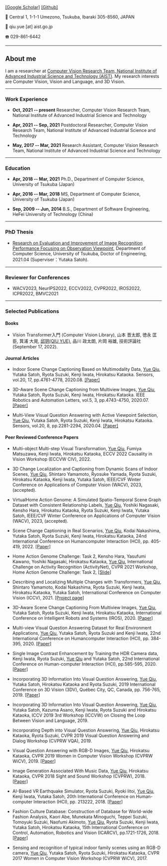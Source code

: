 [[Google Scholar]](https://scholar.google.com/citations?user=JmO9Tn0AAAAJ&hl=zh-CN&oi=sra) [[Github]](https://github.com/qiuyue1993/) 

🏢 Central 1, 1-1-1 Umezono, Tsukuba, Ibaraki 305-8560, JAPAN

📧 qiu.yue [at] aist.go.jp

☎️ 029-861-6442 


---
## About me

I am a researcher at [Computer Vision Research Team, National Institute of Advanced Industrial Science and Technology (AIST)](https://www.airc.aist.go.jp/cvrt/). My research interests are Computer Vision, Vision and Language, and 3D Vision. 

---
### Work Experience
- **Oct, 2021 -- present** Researcher, Computer Vision Research Team, National Institute of Advanced Industrial Science and Technology

- **Apr, 2021 -- Sep, 2021** Postdoctoral Researcher, Computer Vision Research Team, National Institute of Advanced Industrial Science and Technology

- **May, 2017 -- Mar, 2021** Research Assistant, Computer Vision Research Team, National Institute of Advanced Industrial Science and Technology

---
### Education
- **Apr, 2018 -- Mar, 2021** Ph.D., Department of Computer Science, University of Tsukuba (Japan)

- **Apr, 2016 -- Mar, 2018** MS, Department of Computer Science, University of Tsukuba (Japan)

- **Sep, 2009 -- Jun, 2014** B.S., Department of Software Engineering, HeFei University of Technology (China)      

---
### PhD Thesis
- [Research on Evaluation and Improvement of Image Recognition Performance Focusing on Observation Viewpoint](https://irdb.nii.ac.jp/00843/0005034213), Department of Computer Science, University of Tsukuba, Doctor of Engineering, 2021.04 (Superviser：Yutaka Satoh).


---
### Reviewer for Conferences
- WACV2023, NeurIPS2022, ECCV2022, CVPR2022, IROS2022, ICPR2022, BMVC2021

---
### Selected Publications

#### Books
- Vision Transformer入門 (Computer Vision Library), 山本 晋太郎, 徳永 匡臣, 箕浦 大晃, <u>邱玥(QIU YUE)</u>, 品川 政太朗, 片岡 裕雄, 技術評論社 (September 17, 2022).

#### Journal Articles

- Indoor Scene Change Captioning Based on Multimodality Data, <u>Yue Qiu</u>, Yutaka Satoh, Ryota Suzuki, Kenji Iwata, Hirokatsu Kataoka. Sensors, vol.20, 17, pp.4761-4778, 2020.08. [[Paper]](https://www.mdpi.com/1424-8220/20/17/4761)

- 3D-Aware Scene Change Captioning from Multiview Images, <u>Yue Qiu</u>, Yutaka Satoh, Ryota Suzuki, Kenji Iwata, Hirokatsu Kataoka. IEEE Robotics and Automation Letters, vol.5, 3, pp.4743-4750, 2020.07. [[Paper]](https://ieeexplore.ieee.org/abstract/document/9120195)

- Multi-View Visual Question Answering with Active Viewpoint Selection, <u>Yue Qiu</u>, Yutaka Satoh, Ryota Suzuki, Kenji Iwata, Hirokatsu Kataoka. Sensors, vol.20, 8, pp.2281-2294, 2020.04. [[Paper]](https://www.mdpi.com/1424-8220/20/8/2281)


#### Peer Reviewed Conference Papers
- Multi-object Multi-step Visual Transformation, <u>Yue Qiu</u>, Fumiya Matsuzawa, Kenji Iwata, Hirokatsu Kataoka, ECCV 2022 Causality in Vision Workshop (ECCVW CIV), 2022.

- 3D Change Localization and Captioning from Dynamic Scans of Indoor Scenes, <u>Yue Qiu</u>, Shintaro Yamamoto, Ryosuke Yamada, Ryota Suzuki, Hirokatsu Kataoka, Kenji Iwata, Yutaka Satoh, IEEE/CVF Winter Conference on Applications of Computer Vision (WACV), 2023, (accepted).

- VirtualHome Action Genome: A Simulated Spatio-Temporal Scene Graph Dataset with Consistent Relationship Labels, <u>Yue Qiu</u>, Yoshiki Nagasaki, Kensho Hara, Hirokatsu Kataoka, Ryota Suzuki, Kenji Iwata, Yutaka Satoh, IEEE/CVF Winter Conference on Applications of Computer Vision (WACV), 2023, (accepted).

- Scene Change Captioning in Real Scenarios, <u>Yue Qiu</u>, Kodai Nakashima, Yutaka Satoh, Ryota Suzuki, Kenji Iwata, Hirokatsu Kataoka, 24nd International Conference on Humancomputer Interaction (HCI), pp. 405-419, 2022. [[Paper]](https://link.springer.com/chapter/10.1007/978-3-031-05643-7_26)

- Home Action Genome Challenge: Task 2, Kensho Hara, Yasufumi Kawano, Yoshiki Nagasaki, Hirokatsu Kataoka, <u>Yue Qiu</u>, International Challenge on Activity Recognition (ActivityNet), CVPR 2021 Workshop, Home Action Genome Challenge: Task 2, [[Slide]](https://homeactiongenome.org/assets/img/3rd/HomageChallenge_Task2_ThirdPlace_AIST&DENSO.pdf)

- Describing and Localizing Multiple Changes with Transformers, <u>Yue Qiu</u>, Shintaro Yamamoto, Kodai Nakashima, Ryota Suzuki, Kenji Iwata, Hirokatsu Kataoka, Yutaka Satoh, International Conference on Computer Vision (ICCV), 2021. [[Project page]](https://cvpaperchallenge.github.io/Describing-and-Localizing-Multiple-Change-with-Transformers/)

- 3D-Aware Scene Change Captioning From Multiview Images, <u>Yue Qiu</u>, Yutaka Satoh, Ryota Suzuki, Kenji Iwata, Hirokatsu Kataoka, International Conference on Intelligent Robots and Systems (IROS), 2020. [[Paper]](https://ieeexplore.ieee.org/abstract/document/9120195)

- Multi-view Visual Question Answering Dataset for Real Environment Applications, <u>Yue Qiu</u>, Yutaka Satoh, Ryota Suzuki and Kenji Iwata, 22nd International Conference on Humancomputer Interaction (HCI), pp. 384-395, 2020. [[Paper]](https://link.springer.com/chapter/10.1007/978-3-030-50334-5_26)

- Single Image Contrast Enhancement by Training the HDR Camera data, Kenji Iwata, Ryota Suzuki, <u>Yue Qiu</u> and Yutaka Satoh, 22nd International Conference on Human-computer Interaction (HCI), pp.585-595, 2020. [[Paper]](https://link.springer.com/chapter/10.1007/978-3-030-49059-1_43)

- Incorporating 3D Information Into Visual Question Answering, <u>Yue Qiu</u>, Yutaka Satoh, Hirokatsu Kataoka and Ryota Suzuki, 2019 International Conference on 3D Vision (3DV), Québec City, QC, Canada, pp. 756-765, 2019. [[Paper]](https://ieeexplore.ieee.org/stamp/stamp.jsp?arnumber=8885753)

-	Incorporating 3D Information Into Visual Question Answering, <u>Yue Qiu</u>, Yutaka Satoh, Kazuma Asano, Kenji Iwata, Ryota Suzuki and Hirokatsu Kataoka, ICCV 2019 3rd Workshop (ICCVW) on Closing the Loop Between Vision and Language, 2019. 

-	Incorporating Depth into Visual Question Answering, <u>Yue Qiu</u>, Hirokatsu Kataoka, Ryota Suzuki,  CVPR 2019 Visual Question Answering and Dialog Workshop (CVPRW VQA), 2019. 

-	Visual Question Answering with RGB-D Images, <u>Yue Qiu</u>, Hirokatsu Kataoka,  CVPR 2019 Women in Computer Vision Workshop (CVPRW WiCV), 2019. [[Paper]](https://www.academia.edu/41003120/Visual_Question_Answering_with_RGB_D_Images)

-	Image Generation Associated With Music Data, <u>Yue Qiu</u>, Hirokatsu Kataoka, CVPR 2018 Sight and Sound Workshop (CVPRW), 2018. [[Paper]](https://openaccess.thecvf.com/content_cvpr_2018_workshops/papers/w49/Qiu_Image_Generation_Associated_CVPR_2018_paper.pdf)

- AI-Based VR Earthquake Simulator, Ryota Suzuki, Ryoki Iitoi, <u>Yue Qiu</u>, Kenji Iwata, Yutaka Satoh, 20th International Conference on Human-computer Interaction (HCI), pp. 213222, 2018. [[Paper]](https://www.springerprofessional.de/en/ai-based-vr-earthquake-simulator/15929132)

- Fashion Culture Database: Construction of Database for World-wide Fashion Analysis, Kaori Abe, Munekata Minoguchi, Teppei Suzuki, Tomoyuki Suzuki, Naofumi Akimoto, <u>Yue Qiu</u>, Ryota Suzuki, Kenji Iwata, Yutaka Satoh, Hirokatsu Kataoka, 15th International Conference on Control, Automation, Robotics and Vision (ICARCV), pp.1721-1726, 2018. [[Paper]](https://ieeexplore.ieee.org/document/8581148?denied=)

-	Sensing and recognition of typical indoor family scenes using an RGB-D camera, <u>Yue Qiu</u>, Yutaka Satoh, Ryota Suzuki, Hirokatsu Kataoka, CVPR 2017 Women in Computer Vision Workshop (CVPRW WiCV), 2017.
